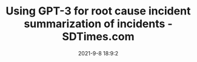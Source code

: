 ---
"title": "Using GPT-3 for root cause incident summarization of incidents - SDTimes.com"
"date": "2021-9-8 18:9:2"
"feed_name": "GOOGLENEWS"
"feed_website": "https://news.google.com/search?q=drilling%2Bincident&hl=en-US&gl=US&ceid=US:en"
"feed_rss": "https://news.google.com/rss/search?q=drilling%2Bincident&hl=en-US&gl=US&ceid=US:en"
"link": "https://sdtimes.com/monitor/using-gpt-3-for-root-cause-incident-summarization-of-incidents/"
"file": "_posts/2021-9-8-18-9-2_GOOGLENEWS_8ca9442fd9f3b0dd395e849078f8d97697becede.md"
"accident": "1"
"drilling": "1"
---